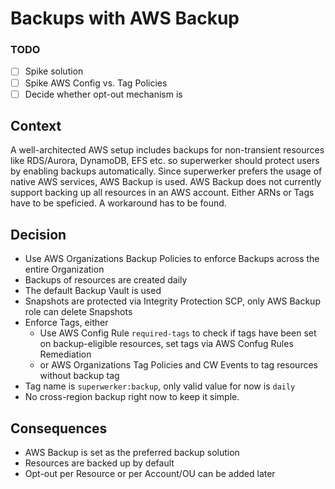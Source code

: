 
# Backups with AWS Backup

### TODO

 - [ ] Spike solution
 - [ ] Spike AWS Config vs. Tag Policies
 - [ ] Decide whether opt-out mechanism is 

## Context

A well-architected AWS setup includes backups for non-transient resources like RDS/Aurora, DynamoDB, EFS etc. so superwerker should protect users by enabling backups automatically.
Since superwerker prefers the usage of native AWS services, AWS Backup is used.
AWS Backup does not currently support backing up all resources in an AWS account. Either ARNs or Tags have to be speficied. A workaround has to be found.

## Decision

- Use AWS Organizations Backup Policies to enforce Backups across the entire Organization
- Backups of resources are created daily
- The default Backup Vault is used
- Snapshots are protected via Integrity Protection SCP, only AWS Backup role can delete Snapshots 
- Enforce Tags, either
  - Use AWS Config Rule `required-tags` to check if tags have been set on backup-eligible resources, set tags via AWS Confug Rules Remediation
  - or AWS Organizations Tag Policies and CW Events to tag resources without backup tag
- Tag name is `superwerker:backup`, only valid value for now is `daily`
- No cross-region backup right now to keep it simple.

## Consequences

- AWS Backup is set as the preferred backup solution
- Resources are backed up by default
- Opt-out per Resource or per Account/OU can be added later 
